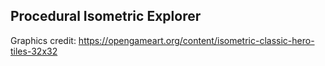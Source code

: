 ## Procedural Isometric Explorer ##

Graphics credit: https://opengameart.org/content/isometric-classic-hero-tiles-32x32